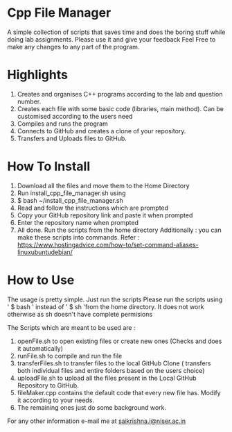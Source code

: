 # Cpp File Manager

A simple collection of scripts that saves time and does the boring stuff while doing lab assignments.
Please use it and give your feedback
Feel Free to make any changes to any part of the program.

# Highlights
1. Creates and organises C++ programs according to the lab and question number.
2. Creates each file with some basic code (libraries, main method). Can be customised according to the users need
3. Compiles and runs the program
4. Connects to GitHub and creates a clone of your repository.
5. Transfers and Uploads files to GitHub.

# How To Install
1. Download all the files and move them to the Home Directory
2. Run install_cpp_file_manager.sh using
3. $ bash ~/install_cpp_file_manager.sh
4. Read and follow the instructions which are prompted
5. Copy your GitHub repository link and paste it when prompted
6. Enter the repository name when prompted
7. All done. Run the scripts from the home directory
Additionally : you can make these scripts into commands. Refer : https://www.hostingadvice.com/how-to/set-command-aliases-linuxubuntudebian/

# How to Use
The usage is pretty simple. Just run the scripts
Please run the scripts using ' $ bash ' instead of ' $ sh 'from the home directory. It does not work otherwise as sh doesn't have complete permisions

The Scripts which are meant to be used are :
1. openFile.sh to open existing files or create new ones (Checks and does it automatically)
2. runFile.sh to compile and run the file
3. transferFiles.sh to transfer files to the local GitHub Clone ( transfers both individual files and entire folders based on the users choice)
4. uploadFile.sh to upload all the files present in the Local GitHub Repository to GitHub.
5. fileMaker.cpp contains the default code that every new file has. Modify it according to your needs.
6. The remaining ones just do some background work.

For any other information e-mail me at saikrishna.i@niser.ac.in



